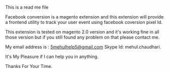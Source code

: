 This is a read me file

Facebook conversion is a magento extension and this extension will provide a frontend utility to track your user event using facebook coversion pixel Id.

This extension is tested on magento 2.0 version and it's working fine in all those version but if you still found any problem on that please contact me.

My email address is : 5mehulhelp5@gmail.com
Skype Id: mehul.chaudhari.

It's My Pleasure if I can help you in anything.

Thanks For Your Time.
